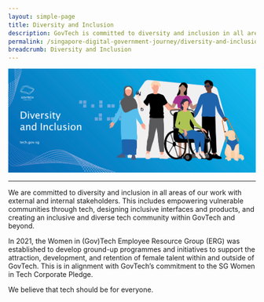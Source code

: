 ```yaml
---
layout: simple-page
title: Diversity and Inclusion
description: GovTech is committed to diversity and inclusion in all areas of our work with external and internal stakeholders. Explore our programmes here!
permalink: /singapore-digital-government-journey/diversity-and-inclusion
breadcrumb: Diversity and Inclusion
---
```


![Diversity and Inclusion](/images/digital-transformation/Diversity-and-inclusion-header-banner.png)

---

We are committed to diversity and inclusion in all areas of our work with external and internal stakeholders. This includes empowering vulnerable communities through tech, designing inclusive interfaces and products, and creating an inclusive and diverse tech community within GovTech and beyond.

In 2021, the Women in (Gov)Tech Employee Resource Group (ERG) was established to develop ground-up programmes and initiatives to support the attraction, development, and retention of female talent within and outside of GovTech. This is in alignment with GovTech’s commitment to the SG Women in Tech Corporate Pledge.

We believe that tech should be for everyone.
